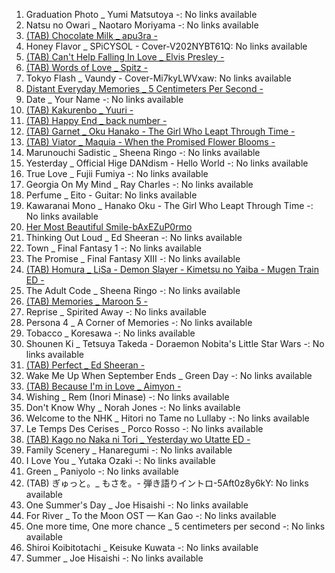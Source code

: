 01. Graduation Photo _ Yumi Matsutoya -: No links available
02. Natsu no Owari _ Naotaro Moriyama -: No links available
03. [(TAB) Chocolate Milk _ apu3ra -](https://drive.google.com/file/d/1KMVn2xBtchr550rBKsVre3DYU5QlqCpt/view?usp=sharing)
04. Honey Flavor _ SPiCYSOL - Cover-V202NYBT61Q: No links available
05. [(TAB) Can't Help Falling In Love _ Elvis Presley -](https://drive.google.com/file/d/1evdkzA9-_JyxVqWABTY_etLJTXylMMzc/view?usp=sharing)
06. [(TAB) Words of Love _ Spitz -](https://drive.google.com/file/d/1EQpUsujURTtRFfknn_QyckA1O5hkZyTW/view?usp=sharing)
07. Tokyo Flash _ Vaundy - Cover-Mi7kyLWVxaw: No links available
08. [Distant Everyday Memories _ 5 Centimeters Per Second -](https://drive.google.com/file/d/1ZkcgXV3PMbVASwSun7CcC2WVY_7Wult0/view?usp=sharing)
09. Date _ Your Name -: No links available
10. [(TAB) Kakurenbo _ Yuuri -](https://drive.google.com/file/d/1ZdCih6PllSCnjNpiue2VEqfzEYUem5n9/view?usp=sharing)
11. [(TAB) Happy End _ back number -](https://drive.google.com/file/d/1uEOputoeTY1aGapACwgoEk1z7TsjEbnY/view?usp=sharing)
12. [(TAB) Garnet _ Oku Hanako - The Girl Who Leapt Through Time -](https://drive.google.com/file/d/1LwK9TyLh8LXA8doSm4T_1sUuLFn-dWeb/view?usp=sharing)
13. [(TAB) Viator _ Maquia - When the Promised Flower Blooms -](https://drive.google.com/file/d/1m8A7BPskbM-FUwtsZ1E4uTaHGIVwFgfy/view?usp=sharing)
14. Marunouchi Sadistic _ Sheena Ringo -: No links available
15. Yesterday _ Official Hige DANdism - Hello World -: No links available
16. True Love _ Fujii Fumiya -: No links available
17. Georgia On My Mind _ Ray Charles -: No links available
18. Perfume _ Eito - Guitar: No links available
19. Kawaranai Mono _ Hanako Oku - The Girl Who Leapt Through Time -: No links available
20. [Her Most Beautiful Smile-bAxEZuP0rmo](https://drive.google.com/file/d/1YOuuetywyxJwojJg6gCq9UPTdraPuAkD/view?usp=sharing)
21. Thinking Out Loud _ Ed Sheeran -: No links available
22. Town _ Final Fantasy 1 -: No links available
23. The Promise _ Final Fantasy XIII -: No links available
24. [(TAB) Homura _ LiSa - Demon Slayer - Kimetsu no Yaiba - Mugen Train ED -](https://drive.google.com/file/d/1o9oDBKn5BcoGCgbasC-vgwId63lRHWdb/view?usp=sharing)
25. The Adult Code _ Sheena Ringo -: No links available
26. [(TAB) Memories _ Maroon 5 -](https://drive.google.com/file/d/1hhPzzVgsk7ShelRvEUwalUKQdSJ_KmIp/view?usp=sharing)
27. Reprise _ Spirited Away -: No links available
28. Persona 4 _ A Corner of Memories -: No links available
29. Tobacco _ Koresawa -: No links available
30. Shounen Ki _ Tetsuya Takeda - Doraemon Nobita's Little Star Wars -: No links available
31. [(TAB) Perfect _ Ed Sheeran -](https://drive.google.com/file/d/1JMhnhXgIlT3ncsBXBMPsgc7SbXRKJnvR/view?usp=sharing)
32. Wake Me Up When September Ends _ Green Day -: No links available
33. [(TAB) Because I'm in Love _ Aimyon -](https://drive.google.com/file/d/1LIcj3tTeB94nds78Dc88Fy32dOi5S0aq/view?usp=sharing)
34. Wishing _ Rem (Inori Minase) -: No links available
35. Don't Know Why _ Norah Jones -: No links available
36. Welcome to the NHK _ Hitori no Tame no Lullaby -: No links available
37. Le Temps Des Cerises _ Porco Rosso -: No links available
38. [(TAB) Kago no Naka ni Tori _ Yesterday wo Utatte ED -](https://drive.google.com/open?id=1BLXONm1ROPgmjm1RQXLuztH9uuCbCXW-)
39. Family Scenery _ Hanaregumi -: No links available
40. I Love You _ Yutaka Ozaki -: No links available
41. Green _ Paniyolo -: No links available
42. (TAB) ぎゅっと。_ もさを。- 弾き語りイントロ-5Aft0z8y6kY: No links available
43. One Summer's Day _ Joe Hisaishi -: No links available
44. For River _ To the Moon OST — Kan Gao -: No links available
45. One more time, One more chance _ 5 centimeters per second -: No links available
46. Shiroi Koibitotachi _ Keisuke Kuwata -: No links available
47. Summer _ Joe Hisaishi -: No links available
